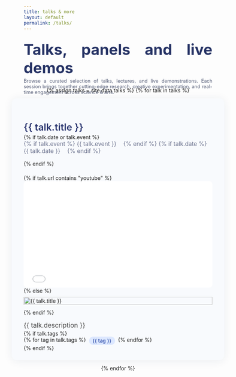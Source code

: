 ```yaml
---
title: talks & more
layout: default
permalink: /talks/
---
```


<section class="talks-intro">
  <h1>Talks, panels and live demos</h1>
  <div class="research-intro">
  <p>Browse a curated selection of talks, lectures, and live demonstrations. Each session brings together cutting-edge research, creative experimentation, and real-time engagement across science & arts.</p>
  </div>


</section>

<div class="vertical-talks-section">
  {% assign talks = site.data.talks %}
  {% for talk in talks %}
    <article class="talk-card">
      <div class="talk-header">
        <h2 class="talk-title">{{ talk.title }}</h2>
        {% if talk.date or talk.event %}
          <div class="talk-meta">
            {% if talk.event %}
              <span class="talk-event">{{ talk.event }}</span>
            {% endif %}
            {% if talk.date %}
              <span class="talk-date">{{ talk.date }}</span>
            {% endif %}
          </div>
        {% endif %}
      </div>
      <div class="talk-video-container">
        {% if talk.url contains "youtube" %}
          <div class="video-responsive">
            <iframe src="{{ talk.url }}" title="{{ talk.title }}"
              frameborder="0" allowfullscreen></iframe>
          </div>
        {% else %}
        <div class="talk-video-container">
        <a href="{{ talk.url }}">
          <img src="{{ talk.url }}" alt="{{ talk.title }}" style="width:100%;height:100%;object-fit:cover;">
        </a>
      </div>
        {% endif %}
      </div>
      <p class="talk-description">
        {{ talk.description }}
      </p>
      {% if talk.tags %}
        <ul class="talk-tags">
          {% for tag in talk.tags %}
            <li>{{ tag }}</li>
          {% endfor %}
        </ul>
      {% endif %}
    </article>
  {% endfor %}
</div>

<style>
.talks-intro {
  max-width: 700px;
  margin: -2rem auto -2.5rem auto; /* Reduce bottom margin */
  text-align: justify;
  color: #253264;
}
.talks-intro h1 {
  font-size: 2.5rem;
  margin-bottom: .15rem; /* Even smaller gap */
  font-weight: 700;
}
.talks-intro p {
  font-size: 0.8rem;
  color: #555d77;
  margin: 0 auto 0.0rem auto; /* Add slight bottom margin for separation, or set to 0 */
}

.vertical-talks-section {
  display: flex;
  flex-direction: column;
  gap: 0.8rem; /* Minimum vertical spacing between cards */
  align-items: center;
  width: 100%;
  max-width: 900px;
  margin: auto;
  padding: 1.2rem 0 0 0; /* Top padding small; no bottom padding */
}
.talk-card {
  background: #f8fafd;
  border-radius: 14px;
  box-shadow: 0 2px 24px rgba(22,48,95,.08);
  padding: 1.6rem 2rem 1.5rem 2rem;
  width: 100%;
  max-width: 700px;
  display: flex;
  flex-direction: column;
  align-items: flex-start;
  transition: box-shadow 0.13s, transform 0.13s;
}
.talk-card:hover {
  box-shadow: 0 8px 32px rgba(22,48,95,.13);
  transform: translateY(-2px) scale(1.01);
}
.talk-header {
  width: 100%;
  margin-bottom: .8rem;
}
.talk-title {
  font-size: 1.6rem;
  font-weight: 600;
  margin-bottom: .2rem;
  color: #27326d;
}
.talk-meta {
  color: #6b728e;
  font-size: .97rem;
  margin-bottom: 1rem;
}
.talk-meta span {
  margin-right: 0.9em;
}
.talk-video-container {
  width: 100%;
  margin: 0.5rem 0 0.8rem 0;
}
.video-responsive {
  position: relative;
  padding-bottom: 56.25%;
  height: 0;
  width: 100%;
  overflow: hidden;
  border-radius: 8px;
}
.video-responsive iframe {
  position: absolute;
  top: 0; left: 0;
  width: 100%; height: 100%;
  border: 0;
}
.talk-description {
  margin-top: .08rem;
  margin-bottom: 0.2rem;
  font-size: 1.08rem;
  color: #444;
}
.talk-tags {
  list-style: none;
  margin: 0; padding: 0;
  display: flex;
  flex-wrap: wrap;
  gap: .6em;
}
.talk-tags li {
  background: #dde8ff;
  color: #2746a6;
  padding: .24em .7em;
  border-radius: 10px;
  font-size: .94em;
  font-weight: 500;
}

/* Mobile styling */
@media (max-width: 900px) {
  .vertical-talks-section, .talk-card, .talks-intro {
    max-width: 99vw;
    padding: 1rem;
  }
}
@media (max-width: 600px) {
  .talk-card {
    padding: 1rem .5rem;
  }
}
@media (max-width: 900px) {
  .vertical-talks-section, .talk-card, .talks-intro {
    max-width: 100vw;
    width: 100vw;
    padding: 0;
    margin: 0 auto;
  }
  .talk-card iframe,
  .video-responsive iframe {
    width: 100vw !important;
    max-width: 100vw !important;
    height: 250px;
  }
}
body, html {
  overflow-x: hidden;
}
</style>
